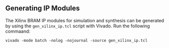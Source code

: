 ## Generating IP Modules ##

The Xilinx BRAM IP modules for simulation and synthesis can be generated by using the `gen_xilinx_ip.tcl` script with Vivado. Run the following commaand:

```
vivado -mode batch -nolog -nojournal -source gen_xilinx_ip.tcl
```
